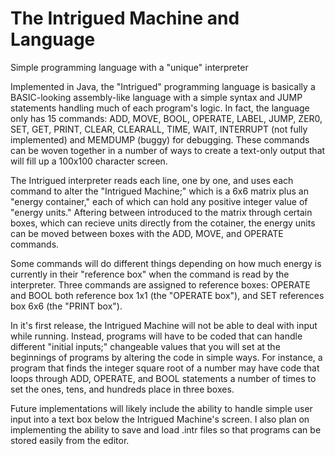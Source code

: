 # The Intrigued Machine and Language
Simple programming language with a "unique" interpreter

Implemented in Java, the "Intrigued" programming language is basically a BASIC-looking assembly-like language with a simple syntax and JUMP statements handling much of each program's logic. In fact, the language only has 15 commands: ADD, MOVE, BOOL, OPERATE, LABEL, JUMP, ZER0, SET, GET, PRINT, CLEAR, CLEARALL, TIME, WAIT, INTERRUPT (not fully implemented) and MEMDUMP (buggy) for debugging. These commands can be woven together in a number of ways to create a text-only output that will fill up a 100x100 character screen.

The Intrigued interpreter reads each line, one by one, and uses each command to alter the "Intrigued Machine;" which is a 6x6 matrix plus an "energy container," each of which can hold any positive integer value of "energy units." Aftering between introduced to the matrix through certain boxes, which can recieve units directly from the cotainer, the energy units can be moved between boxes with the ADD, MOVE, and OPERATE commands.  

Some commands will do different things depending on how much energy is currently in their "reference box" when the command is read by the interpreter. Three commands are assigned to reference boxes: OPERATE and BOOL both reference box 1x1 (the "OPERATE box"), and SET references box 6x6 (the "PRINT box"). 

In it's first release, the Intrigued Machine will not be able to deal with input while running. Instead, programs will have to be coded that can handle different "initial inputs;" changeable values that you will set at the beginnings of programs by altering the code in simple ways. For instance, a program that finds the integer square root of a number may have code that loops through ADD, OPERATE, and BOOL statements a number of times to set the ones, tens, and hundreds place in three boxes.  

Future implementations will likely include the ability to handle simple user input into a text box below the Intrigued Machine's screen. I also plan on implementing the ability to save and load .intr files so that programs can be stored easily from the editor.

